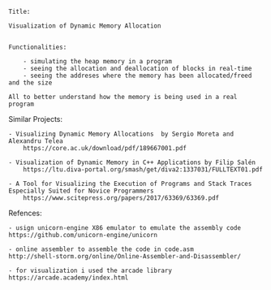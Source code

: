     Title: 
    
    Visualization of Dynamic Memory Allocation


    Functionalities:

        - simulating the heap memory in a program 
        - seeing the allocation and deallocation of blocks in real-time
        - seeing the addreses where the memory has been allocated/freed and the size

    All to better understand how the memory is being used in a real program 





Similar Projects:

    - Visualizing Dynamic Memory Allocations  by Sergio Moreta and Alexandru Telea
        https://core.ac.uk/download/pdf/189667001.pdf

    - Visualization of Dynamic Memory in C++ Applications by Filip Salén
        https://ltu.diva-portal.org/smash/get/diva2:1337031/FULLTEXT01.pdf

    - A Tool for Visualizing the Execution of Programs and Stack Traces Especially Suited for Novice Programmers
        https://www.scitepress.org/papers/2017/63369/63369.pdf



Refences:

    - usign unicorn-engine X86 emulator to emulate the assembly code 
    https://github.com/unicorn-engine/unicorn

    - online assembler to assemble the code in code.asm
    http://shell-storm.org/online/Online-Assembler-and-Disassembler/

    - for visualization i used the arcade library
    https://arcade.academy/index.html
